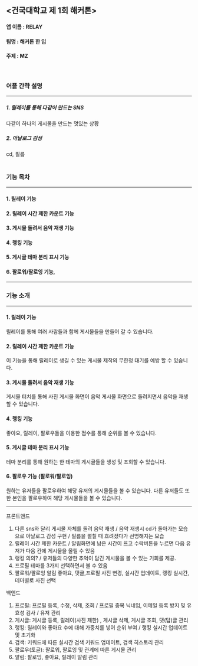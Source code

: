 ## <건국대학교 제 1회 해커톤>

#### 앱 이름 : RELAY

#### 팀명 : 해커톤 한 입

#### 주제 : MZ
<br>

### 어플 간략 설명
--- 
##### 1. 릴레이를 통해 다같이 만드는 SNS
다같이 하나의 게시물을 만드는 멋있는 상황

##### 2. 아날로그 감성
cd, 필름
<br>
<br>

### 기능 목차
--- 
#### 1. 릴레이 기능


#### 2. 릴레이 시간 제한 카운트 기능


#### 3. 게시물 돌려서 음악 재생 기능


#### 4. 랭킹 기능


#### 5. 게시글 테마 분리 표시 기능


#### 6. 팔로워/팔로잉 기능, 
---
### 기능 소개
--- 
#### 1. 릴레이 기능
릴레이를 통해 여러 사람들과 함께 게시물들을 만들어 갈 수 있습니다.

#### 2. 릴레이 시간 제한 카운트 기능
이 기능을 통해 릴레이로 생길 수 있는 게시물 제작의 무한정 대기를 예방 할 수 있습니다.

#### 3. 게시물 돌려서 음악 재생 기능
게시물 터치를 통해 사진 게시물 화면이 음악 게시물 화면으로 돌려지면서 음악을 재생할 수 있습니다.

#### 4. 랭킹 기능
좋아요, 릴레이, 팔로우들을 이용한 점수를 통해 순위를 볼 수 있습니다.

#### 5. 게시글 테마 분리 표시 기능
테마 분리를 통해 원하는 한 테마의 게시글들을 생성 및 조회할 수 있습니다.

#### 6. 팔로우 기능 (팔로워/팔로잉)
원하는 유저들을 팔로우하여 해당 유저의 게시물들을 볼 수 있습니다.
다른 유저들도 또한 본인을 팔로우하여 해당 게시물들을 볼 수 있습니다.

---
프론트앤드
1. 다른 sns와 달리 게시물 자체를 돌려 음악 재생 / 음악 재생시 cd가 돌아가는 모습으로 아날로그 감성 구현 / 필름을 펼칠 때 흐려졌다가 선명해지는 모습
2. 릴레이 시간 제한 카운트 / 알림화면에 남은 시간이 뜨고 수락버튼을 누르면 다음 유저가 다음 칸에 게시물을 올릴 수 있음
3. 랭킹 의의? / 유저들의 다양한 추억이 담긴 게시물을 볼 수 있는 기회를 제공.
4. 프로필 테마를 3가지 선택하면서 볼 수 있음
5. 팔로워/팔로잉 알림 좋아요, 댓글,프로필 사진 변경, 실시간 업데이트, 랭킹 실시간, 테마별로 사진 선택



백앤드
1. 프로필: 프로필 등록, 수정, 삭제, 조회 / 프로필 중복 닉네임, 이메일 등록 방지 및 유효성 검사 / 유저 관리
2. 게시글: 게시글 등록, 릴레이(사진 제한) , 게시글 삭제, 게시글 조회, 댓(답)글 관리
3. 랭킹: 릴레이와 좋아요 수에 대해 가중치를 넣어 순위 부여 /  랭킹 실시간 업데이트 및 초기화
4. 검색: 키워드에 따른 실시간 검색 키워드 업데이트, 검색 히스토리 관리
5. 팔로우(토글): 팔로워, 팔로잉 및 관계에 따른 게시물 관리
6. 알림: 팔로잉, 좋아요, 릴레이 알림 관리
 
